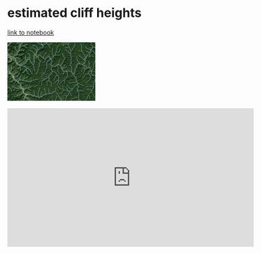 # estimated cliff heights
[link to notebook](rrg.ipynb)    

![C:\GEO409\rrg\rrg\elevation](map.jpg)

<iframe width="560" height="315" src="https://www.youtube.com/embed/BoyH83uDDIQ" frameborder="0" allow="accelerometer; autoplay; encrypted-media; gyroscope; picture-in-picture" allowfullscreen></iframe>
